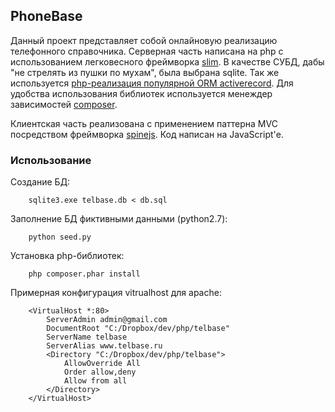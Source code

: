 ## PhoneBase

Данный проект представляет собой онлайновую реализацию телефонного справочника. Серверная часть написана на php с использованием легковесного фреймворка [slim](http://www.slimframework.com/). В качестве СУБД, дабы "не стрелять из пушки по мухам", была выбрана sqlite. Так же используется [php-реализация популярной ORM activerecord](http://www.phpactiverecord.org). Для удобства использования библиотек используется менеждер зависимостей [composer](http://getcomposer.org/).


Клиентская часть реализована с применением паттерна MVC посредством фреймворка [spinejs](http://spinejs.com). Код написан на JavaScript'е.

### Использование

Создание БД:

        sqlite3.exe telbase.db < db.sql
        
Заполнение БД фиктивными данными (python2.7):

        python seed.py
        
Установка php-библиотек:

        php composer.phar install
        

Примерная конфигурация vitrualhost для apache:

        <VirtualHost *:80>
            ServerAdmin admin@gmail.com
            DocumentRoot "C:/Dropbox/dev/php/telbase"
            ServerName telbase
            ServerAlias www.telbase.ru
            <Directory "C:/Dropbox/dev/php/telbase">
                AllowOverride All
                Order allow,deny
                Allow from all
            </Directory>
        </VirtualHost>
